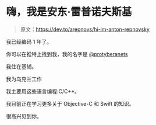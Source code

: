 # 嗨，我是安东·雷普诺夫斯基

> 原文：<https://dev.to/arepnovs/hi-im-anton-repnovsky>

我已经编码 1 年了。

你可以在推特上找到我，我的名字是 [@protyberanets](https://twitter.com/protyberanets)

我住在基辅。

我为乌克兰工作

我主要用这些语言编程:C/C++。

我目前正在学习更多关于 Objective-C 和 Swift 的知识。

很高兴见到你。